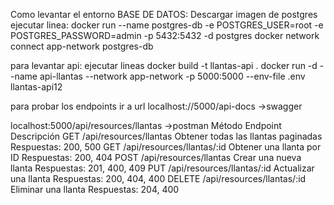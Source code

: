 Como levantar el entorno
BASE DE DATOS:
Descargar imagen de postgres
ejecutar linea:
docker run --name postgres-db -e POSTGRES_USER=root -e POSTGRES_PASSWORD=admin -p 5432:5432 -d postgres
docker network connect app-network postgres-db

para levantar api:
ejecutar lineas
docker build -t llantas-api .
 docker run -d --name api-llantas --network app-network -p 5000:5000 --env-file .env llantas-api12

para probar los endpoints ir a url
localhost://5000/api-docs  ->swagger

localhost:5000/api/resources/llantas ->postman
Método	Endpoint	                    Descripción
GET	    /api/resources/llantas	        Obtener todas las llantas paginadas     Respuestas: 200, 500
GET	    /api/resources/llantas/:id	    Obtener una llanta por ID               Respuestas: 200, 404
POST	/api/resources/llantas	        Crear una nueva llanta                  Respuestas: 201, 400, 409
PUT	    /api/resources/llantas/:id	    Actualizar una llanta                   Respuestas: 200, 404, 400
DELETE	/api/resources/llantas/:id	    Eliminar una llanta                     Respuestas: 204, 400
